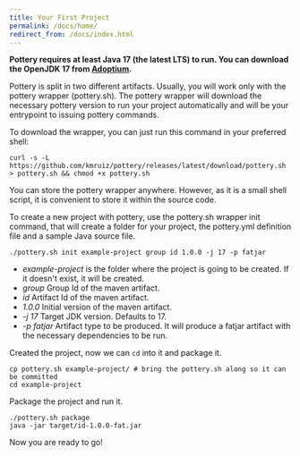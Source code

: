 ```yaml
---
title: Your First Project
permalink: /docs/home/
redirect_from: /docs/index.html
---
```


**Pottery requires at least Java 17 (the latest LTS) to run. You can download the OpenJDK 17 from [Adoptium](https://adoptium.net/).**

Pottery is split in two different artifacts. Usually, you will work only with the pottery wrapper (pottery.sh). The pottery wrapper
will download the necessary pottery version to run your project automatically and will be your entrypoint to issuing pottery
commands.

To download the wrapper, you can just run this command in your preferred shell:

```shell
curl -s -L https://github.com/kmruiz/pottery/releases/latest/download/pottery.sh > pottery.sh && chmod +x pottery.sh
```

You can store the pottery wrapper anywhere. However, as it is a small shell script, it is convenient to store it within the source code.

To create a new project with pottery, use the pottery.sh wrapper init command, that will create a folder for your project, the pottery.yml
definition file and a sample Java source file.

```shell
./pottery.sh init example-project group id 1.0.0 -j 17 -p fatjar
```

* _example-project_ is the folder where the project is going to be created. If it doesn't exist, it will be created.
* _group_ Group Id of the maven artifact.
* _id_ Artifact Id of the maven artifact.
* _1.0.0_ Initial version of the maven artifact.
* _-j 17_ Target JDK version. Defaults to 17.
* _-p fatjar_ Artifact type to be produced. It will produce a fatjar artifact with the necessary dependencies to be run.

Created the project, now we can `cd` into it and package it.

```shell
cp pottery.sh example-project/ # bring the pottery.sh along so it can be committed
cd example-project
```

Package the project and run it.

```shell
./pottery.sh package
java -jar target/id-1.0.0-fat.jar
```

Now you are ready to go!
